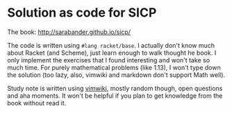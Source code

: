 Solution as code for SICP
=========================

The book: http://sarabander.github.io/sicp/

The code is written using `#lang racket/base`. I actually don't know much about
Racket (and Scheme), just learn enough to walk thought he book. I only implement
the exercises that I found interesting and won't take so much time. For purely
mathematical problems (like 1.13), I won't type down the solution (too lazy,
also, vimwiki and markdown don't support Math well).

Study note is written using [vimwiki](https://github.com/vimwiki/vimwiki),
mostly random though, open questions and aha moments. It won't be helpful if you
plan to get knowledge from the book without read it.

